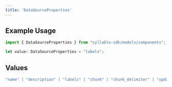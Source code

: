 ```yaml
---
title: 'DataSourceProperties'
---
```


## Example Usage

```typescript
import { DataSourceProperties } from "syllable-sdk/models/components";

let value: DataSourceProperties = "labels";
```

## Values

```typescript
"name" | "description" | "labels" | "chunk" | "chunk_delimiter" | "updated_at" | "last_updated_by"
```